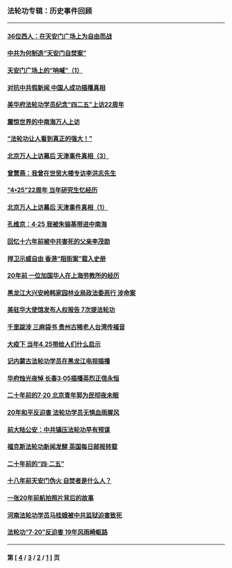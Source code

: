 ### 法轮功专辑：历史事件回顾
---
#### [36位西人：在天安门广场上为自由而战](../../pages/nf5793/n13390029.md?08130430) 
#### [中共为何制造“天安门自焚案”](../../pages/nf5793/n13183270.md?08130430) 
#### [天安门广场上的“呐喊”（1）](../../pages/nf5793/n13105277.md?08130430) 
#### [对抗中共假新闻 中国人成功插播真相](../../pages/nf5793/n12910618.md?08130430) 
#### [美华府法轮功学员纪念“四二五”上访22周年](../../pages/nf5793/n12904445.md?08130430) 
#### [震惊世界的中南海万人上访](../../pages/nf5793/n12903976.md?08130430) 
#### [“法轮功让人看到真正的强大！”](../../pages/nf5793/n12903195.md?08130430) 
#### [北京万人上访幕后 天津事件真相（3）](../../pages/nf5793/n12902807.md?08130430) 
#### [曾慧燕：我曾在世贸大楼专访李洪志先生](../../pages/nf5793/n12898729.md?08130430) 
#### [“4•25”22周年 当年研究生忆经历](../../pages/nf5793/n12894152.md?08130430) 
#### [北京万人上访幕后 天津事件真相（1）](../../pages/nf5793/n12885174.md?08130430) 
#### [孔维京：4·25 我被朱镕基带进中南海](../../pages/nf5793/n12864987.md?08130430) 
#### [回忆十六年前被中共害死的父亲李茂勋](../../pages/nf5793/n12880270.md?08130430) 
#### [捍卫示威自由 香港“阻街案”载入史册](../../pages/nf5793/n12811245.md?08130430) 
#### [20年前 一位加国华人在上海劳教所的经历](../../pages/nf5793/n12707932.md?08130430) 
#### [黑龙江大兴安岭韩家园林业局政法委恶行 涉命案](../../pages/nf5793/n12622815.md?08130430) 
#### [美驻华大使馆发布人权报告 7次提法轮功](../../pages/nf5793/n12520541.md?08130430) 
#### [千里跋涉 三麻袋书 贵州古稀老人台湾传福音](../../pages/nf5793/n12198750.md?08130430) 
#### [大疫下 当年4.25带给人们什么启示](../../pages/nf5793/n12058565.md?08130430) 
#### [记内蒙古法轮功学员在黑龙江电视插播](../../pages/nf5793/n11699194.md?08130430) 
#### [华府烛光夜悼 长春3·05插播英烈正信永恒](../../pages/nf5793/n11397432.md?08130430) 
#### [二十年前的7·20 北京青年郭为民彻夜未眠](../../pages/nf5793/n11354195.md?08130430) 
#### [20年和平反迫害 法轮功学员无惧血雨腥风](../../pages/nf5793/n11348279.md?08130430) 
#### [前大陆公安：中共镇压法轮功早有预谋](../../pages/nf5793/n11352168.md?08130430) 
#### [福克斯法轮功新闻发酵  英国每日邮报转载](../../pages/nf5793/n11285952.md?08130430) 
#### [二十年前的“四·二五”](../../pages/nf5793/n11207639.md?08130430) 
#### [十八年前天安门伪火 自焚者是什么人？](../../pages/nf5793/n10996556.md?08130430) 
#### [一张20年前航拍照片背后的故事](../../pages/nf5793/n10693797.md?08130430) 
#### [河南法轮功学员马桂娥被中共监狱迫害致死](../../pages/nf5793/n10684974.md?08130430) 
#### [法轮功“7‧20”反迫害 19年风雨崎岖路](../../pages/nf5793/n10570834.md?08130430) 

---
#### 第 [ [4](./4.md?08130430) / [3](./3.md?08130430) / [2](./2.md?08130430) / [1](./1.md?08130430) ] 页
